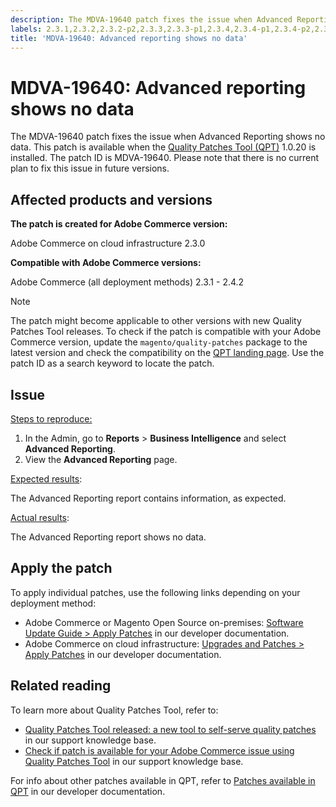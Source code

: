 ```yaml
---
description: The MDVA-19640 patch fixes the issue when Advanced Reporting shows no data. This patch is available when the [Quality Patches Tool (QPT)](https://support.magento.com/hc/en-us/articles/360047139492) 1.0.20 is installed. The patch ID is MDVA-19640. Please note that there is no current plan to fix this issue in future versions.
labels: 2.3.1,2.3.2,2.3.2-p2,2.3.3,2.3.3-p1,2.3.4,2.3.4-p1,2.3.4-p2,2.3.5,2.3.5-p1,2.3.5-p2,2.3.6,2.3.6-p1,2.4.0,2.4.0-p1,2.4.1,2.4.1-p1,2.4.1-p2,2.4.2,Advanced Reporting,QPT 1.0.20,QPT patches,Magento Commerce,Magento Commerce Cloud,empty,no data,Quality Patches Tool,QPT 1.0.20,QPT patches,Adobe Commerce,cloud infrastructure,on-premises
title: 'MDVA-19640: Advanced reporting shows no data'
---
```


# MDVA-19640: Advanced reporting shows no data

The MDVA-19640 patch fixes the issue when Advanced Reporting shows no data. This patch is available when the [Quality Patches Tool (QPT)](https://support.magento.com/hc/en-us/articles/360047139492) 1.0.20 is installed. The patch ID is MDVA-19640. Please note that there is no current plan to fix this issue in future versions.

## Affected products and versions

**The patch is created for Adobe Commerce version:**

Adobe Commerce on cloud infrastructure 2.3.0

**Compatible with Adobe Commerce versions:**

Adobe Commerce (all deployment methods) 2.3.1 - 2.4.2

>[!NOTE]
>
>The patch might become applicable to other versions with new Quality Patches Tool releases. To check if the patch is compatible with your Adobe Commerce version, update the `magento/quality-patches` package to the latest version and check the compatibility on the [QPT landing page](https://devdocs.magento.com/quality-patches/tool.html#patch-grid). Use the patch ID as a search keyword to locate the patch.

## Issue

<ins>Steps to reproduce</sins>:

1. In the Admin, go to **Reports** > **Business Intelligence** and select **Advanced Reporting**.
1. View the **Advanced Reporting** page.

<u>Expected results</u>:

The Advanced Reporting report contains information, as expected.

<u>Actual results</u>:

The Advanced Reporting report shows no data.

## Apply the patch

To apply individual patches, use the following links depending on your deployment method:

* Adobe Commerce or Magento Open Source on-premises: [Software Update Guide > Apply Patches](https://devdocs.magento.com/guides/v2.4/comp-mgr/patching/mqp.html) in our developer documentation.
* Adobe Commerce on cloud infrastructure: [Upgrades and Patches > Apply Patches](https://devdocs.magento.com/cloud/project/project-patch.html) in our developer documentation.

## Related reading

To learn more about Quality Patches Tool, refer to:

* [Quality Patches Tool released: a new tool to self-serve quality patches](https://support.magento.com/hc/en-us/articles/360047139492) in our support knowledge base.
* [Check if patch is available for your Adobe Commerce issue using Quality Patches Tool](https://support.magento.com/hc/en-us/articles/360047125252) in our support knowledge base.

For info about other patches available in QPT, refer to [Patches available in QPT](https://devdocs.magento.com/quality-patches/tool.html#patch-grid) in our developer documentation.
